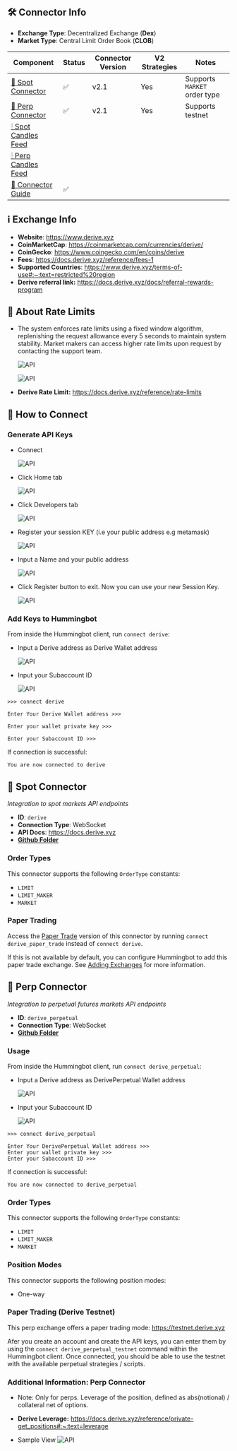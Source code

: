 ## 🛠 Connector Info

- **Exchange Type**: Decentralized Exchange (**Dex**)
- **Market Type**: Central Limit Order Book (**CLOB**)

| Component | Status | Connector Version | V2 Strategies | Notes | 
| --------- | ------ | ----------------- |  ------------ | ----- |
| [🔀 Spot Connector](#spot-connector) | ✅ | v2.1 | Yes | Supports `MARKET` order type
| [🔀 Perp Connector](#perp-connector) | ✅ | v2.1 | Yes | Supports testnet
| [🕯 Spot Candles Feed](#spot-candles-feed) | | 
| [🕯 Perp Candles Feed](#perp-candles-feed) | |
| [📓 Connector Guide](../../blog/running-a-trading-bot-with-hummingbot-on-derive-perpetual/) | ✅ | 

## ℹ️ Exchange Info

- **Website**: <https://www.derive.xyz>
- **CoinMarketCap**: <https://coinmarketcap.com/currencies/derive/>
- **CoinGecko**: <https://www.coingecko.com/en/coins/derive>
- **Fees**: <https://docs.derive.xyz/reference/fees-1>
- **Supported Countries**: <https://www.derive.xyz/terms-of-use#:~:text=restricted%20region>
- **Derive referral link:** <https://docs.derive.xyz/docs/referral-rewards-program>

## 🔑 About Rate Limits

- The system enforces rate limits using a fixed window algorithm, replenishing the request allowance every 5 seconds to maintain system stability. Market makers can access higher rate limits upon request by contacting the support team.

    ![API](rate-limit-api1.png)

    ![API](rate-limit-api9.png)

- **Derive Rate Limit:**  <https://docs.derive.xyz/reference/rate-limits>

## 🔑 How to Connect

### Generate API Keys

- Connect

    ![API](derive-api2.png)

- Click Home tab

    ![API](derive-api3.png)

- Click Developers tab

    ![API](derive-api3.png)

- Register your session KEY (i.e your public address e.g metamask)

    ![API](derive-api4.png)

- Input a Name and your public address

    ![API](derive-api5.png)

- Click Register button to exit. Now you can use your new Session Key.

    ![API](derive-api6.png)

### Add Keys to Hummingbot

From inside the Hummingbot client, run `connect derive`:

- Input a Derive address as Derive Wallet address

    ![API](derive-api8.png)

- Input your Subaccount ID
  
    ![API](derive-api7.png)

```
>>> connect derive

Enter Your Derive Wallet address >>>

Enter your wallet private key >>>

Enter your Subaccount ID >>>

```

If connection is successful:

```
You are now connected to derive
```

## 🔀 Spot Connector
*Integration to spot markets API endpoints*

- **ID**: `derive`
- **Connection Type**: WebSocket
- **API Docs**: <https://docs.derive.xyz>
- **[Github Folder](https://github.com/hummingbot/hummingbot/tree/master/hummingbot/connector/exchange/derive)** 

### Order Types

This connector supports the following `OrderType` constants:

- `LIMIT`
- `LIMIT_MAKER`
- `MARKET`

### Paper Trading

Access the [Paper Trade](/global-configs/paper-trade/) version of this connector by running `connect derive_paper_trade` instead of `connect derive`.

If this is not available by default, you can configure Hummingbot to add this paper trade exchange. See [Adding Exchanges](/global-configs/paper-trade/#adding-exchanges) for more information.

## 🔀 Perp Connector
*Integration to perpetual futures markets API endpoints*

- **ID**: `derive_perpetual`
- **Connection Type**: WebSocket
- **[Github Folder](https://github.com/hummingbot/hummingbot/tree/master/hummingbot/connector/derivative/derive_perpetual)** 

### Usage

From inside the Hummingbot client, run `connect derive_perpetual`:

- Input a Derive address as DerivePerpetual Wallet address

    ![API](derive-api8.png)

- Input your Subaccount ID
  
    ![API](derive-api7.png)

```
>>> connect derive_perpetual

Enter Your DerivePerpetual Wallet address >>>
Enter your wallet private key >>>
Enter your Subaccount ID >>>

```

If connection is successful:

```
You are now connected to derive_perpetual
```

### Order Types

This connector supports the following `OrderType` constants:

- `LIMIT`
- `LIMIT_MAKER`
- `MARKET`

### Position Modes

This connector supports the following position modes:

- One-way

### Paper Trading (Derive Testnet)

This perp exchange offers a paper trading mode: <https://testnet.derive.xyz>

Afer you create an account and create the API keys, you can enter them by using the `connect derive_perpetual_testnet` command within the Hummingbot client. Once connected, you should be able to use the testnet with the available perpetual strategies / scripts.

### Additional Information: Perp Connector

- Note: Only for perps. Leverage of the position, defined as abs(notional) / collateral net of options.
- **Derive Leverage:** <https://docs.derive.xyz/reference/private-get_positions#:~:text=leverage>

- Sample View
    ![API](derive-api10.png)
